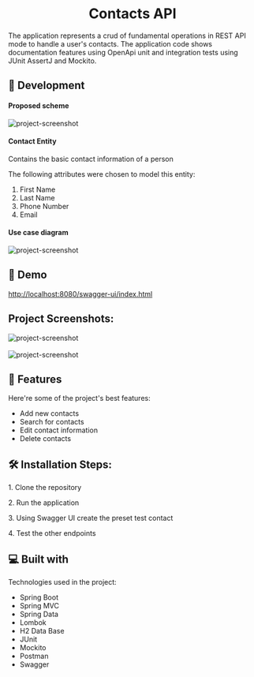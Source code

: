<h1 align="center" id="title">Contacts API</h1>

<p id="description">The application represents a crud of fundamental operations in REST API mode to handle a user's contacts. The application code shows documentation features using OpenApi unit and integration tests using JUnit AssertJ and Mockito.</p>

<h2>🦾 Development</h2>
<h4>Proposed scheme</h4>
<img src="https://github.com/user-attachments/assets/3df981fc-a8cc-458c-9ab8-230b12834bd2" alt="project-screenshot">
<h4>Contact Entity</h4>
<p>Contains the basic contact information of a person</p>
<p>The following attributes were chosen to model this entity:</p>
<ol>
  <li>First Name</li>
  <li>Last Name</li>
  <li>Phone Number</li> 
  <li>Email</li> 
</ol>
<h4>Use case diagram</h4>
<img src="https://github.com/user-attachments/assets/d25d620c-dde8-495a-ace9-3f99e329cd4c" alt="project-screenshot">

<h2>🚀 Demo</h2>

[http://localhost:8080/swagger-ui/index.html](http://localhost:8080/swagger-ui/index.html)

<h2>Project Screenshots:</h2>

<div><img src="https://github.com/user-attachments/assets/3dc9a89b-c44c-45d3-b2e6-be42d97a8c31" alt="project-screenshot"></div>
<br />
<div><img src="https://github.com/user-attachments/assets/7685d71a-435d-4a41-a0d2-de84ef8fde66" alt="project-screenshot"></div>
  
<h2>🧐 Features</h2>

Here're some of the project's best features:

*   Add new contacts
*   Search for contacts
*   Edit contact information
*   Delete contacts

<h2>🛠️ Installation Steps:</h2>

<p>1. Clone the repository</p>

<p>2. Run the application</p>

<p>3. Using Swagger UI create the preset test contact</p>

<p>4. Test the other endpoints</p>

  
  
<h2>💻 Built with</h2>

Technologies used in the project:

*   Spring Boot
*   Spring MVC
*   Spring Data
*   Lombok
*   H2 Data Base
*   JUnit
*   Mockito
*   Postman
*   Swagger
